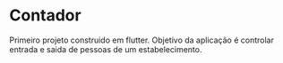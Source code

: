 # Contador

Primeiro projeto construido em flutter. Objetivo da aplicação é controlar entrada e saida de pessoas de um estabelecimento.


